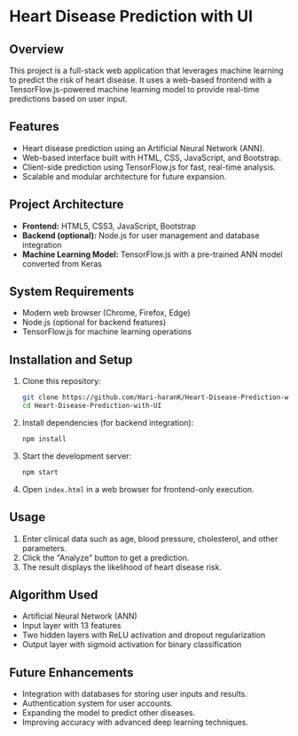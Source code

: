 # Heart Disease Prediction with UI  

## Overview  
This project is a full-stack web application that leverages machine learning to predict the risk of heart disease. It uses a web-based frontend with a TensorFlow.js-powered machine learning model to provide real-time predictions based on user input.  

## Features  
- Heart disease prediction using an Artificial Neural Network (ANN).  
- Web-based interface built with HTML, CSS, JavaScript, and Bootstrap.  
- Client-side prediction using TensorFlow.js for fast, real-time analysis.  
- Scalable and modular architecture for future expansion.  

## Project Architecture  
- **Frontend:** HTML5, CSS3, JavaScript, Bootstrap  
- **Backend (optional):** Node.js for user management and database integration  
- **Machine Learning Model:** TensorFlow.js with a pre-trained ANN model converted from Keras  

## System Requirements  
- Modern web browser (Chrome, Firefox, Edge)  
- Node.js (optional for backend features)  
- TensorFlow.js for machine learning operations  

## Installation and Setup  
1. Clone this repository:  
   ```sh
   git clone https://github.com/Hari-haranK/Heart-Disease-Prediction-with-UI.git
   cd Heart-Disease-Prediction-with-UI
   ```  
2. Install dependencies (for backend integration):  
   ```sh
   npm install
   ```  
3. Start the development server:  
   ```sh
   npm start
   ```  
4. Open `index.html` in a web browser for frontend-only execution.  

## Usage  
1. Enter clinical data such as age, blood pressure, cholesterol, and other parameters.  
2. Click the "Analyze" button to get a prediction.  
3. The result displays the likelihood of heart disease risk.  

## Algorithm Used  
- Artificial Neural Network (ANN)  
- Input layer with 13 features  
- Two hidden layers with ReLU activation and dropout regularization  
- Output layer with sigmoid activation for binary classification  

## Future Enhancements  
- Integration with databases for storing user inputs and results.  
- Authentication system for user accounts.  
- Expanding the model to predict other diseases.  
- Improving accuracy with advanced deep learning techniques.  
